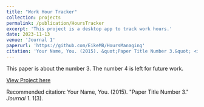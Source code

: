 ```yaml
---
title: "Work Hour Tracker"
collection: projects
permalink: /publication/HoursTracker
excerpt: 'This project is a desktop app to track work hours.'
date: 2023-11-13
venue: 'Journal 1'
paperurl: 'https://github.com/EikeMB/HoursManaging'
citation: 'Your Name, You. (2015). &quot;Paper Title Number 3.&quot; <i>Journal 1</i>. 1(3).'
---
```

This paper is about the number 3. The number 4 is left for future work.

[View Project here](https://github.com/EikeMB/HoursManaging)

Recommended citation: Your Name, You. (2015). "Paper Title Number 3." <i>Journal 1</i>. 1(3).
